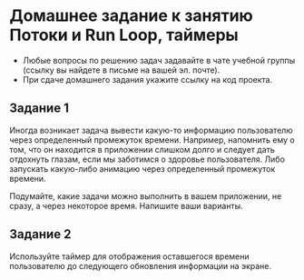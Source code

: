 # Домашнее задание к занятию Потоки и Run Loop, таймеры

* Любые вопросы по решению задач задавайте в чате учебной группы (ссылку вы найдете в письме на вашей эл. почте).
* При сдаче домашнего задания укажите ссылку на код проекта.

## Задание 1
Иногда возникает задача вывести какую-то информацию пользователю через определенный промежуток времени. Например, напомнить ему о том, что он находится в приложении слишком долго и следует дать отдохнуть глазам, если мы заботимся о здоровье пользователя. Либо запускать какую-либо анимацию через определенный промежуток времени. 

Подумайте, какие задачи можно выполнить в вашем приложении, не сразу, а через некоторое время. Напишите ваши варианты.

## Задание 2
Используйте таймер для отображения оставшегося времени пользователю до следующего обновления информации на экране.


